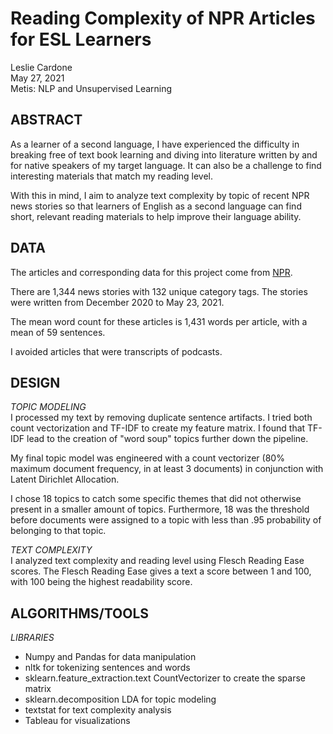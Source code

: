 # **Reading Complexity of NPR Articles for ESL Learners**
Leslie Cardone  
May 27, 2021  
Metis: NLP and Unsupervised Learning



## ABSTRACT

As a learner of a second language, I have experienced the difficulty in breaking free of text book learning and diving into literature written by and for native speakers of my target language. It can also be a challenge to find interesting materials that match my reading level.

With this in mind, I aim to analyze text complexity by topic of recent NPR news stories so that learners of English as a second language can find short, relevant reading materials to help improve their language ability. 

## DATA

The articles and corresponding data for this project come from [NPR](https://www.npr.org/sections/news/archive). 

There are 1,344 news stories with 132 unique category tags. The stories were written from December 2020 to May 23, 2021. 

The mean word count for these articles is 1,431 words per article, with a mean of 59 sentences.

I avoided articles that were transcripts of podcasts.

## DESIGN

*TOPIC MODELING*   
I processed my text by removing duplicate sentence artifacts. I tried both count vectorization and TF-IDF to create my feature matrix. I found that TF-IDF lead to the creation of "word soup" topics further down the pipeline.

My final topic model was engineered with a count vectorizer (80% maximum document frequency, in at least 3 documents) in conjunction with Latent Dirichlet  Allocation.

I chose 18 topics to catch some specific  themes that did not otherwise present in a smaller amount of topics. Furthermore, 18 was the threshold before documents were assigned to a topic with less than .95 probability of belonging to that topic.

*TEXT COMPLEXITY*   
I analyzed text complexity and reading level using Flesch Reading Ease scores. The Flesch Reading Ease gives a text a score between 1 and 100, with 100 being the highest readability score. 


## ALGORITHMS/TOOLS

*LIBRARIES*
- Numpy and Pandas for data manipulation
- nltk for tokenizing sentences and words
- sklearn.feature_extraction.text CountVectorizer to create the sparse matrix
- sklearn.decomposition LDA for topic modeling
- textstat for text complexity analysis
- Tableau for visualizations

